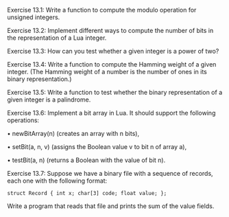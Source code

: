 Exercise 13.1: Write a function to compute the modulo operation for unsigned integers. 


Exercise 13.2: Implement different ways to compute the number of bits in the representation of a Lua integer. 


Exercise 13.3: How can you test whether a given integer is a power of two? 


Exercise 13.4: Write a function to compute the Hamming weight of a given integer. (The Hamming weight of a number is the number of ones in its binary representation.) 


Exercise 13.5: Write a function to test whether the binary representation of a given integer is a palindrome. 


Exercise 13.6: Implement a bit array in Lua. It should support the following operations: 

• newBitArray(n) (creates an array with n bits), 

• setBit(a, n, v) (assigns the Boolean value v to bit n of array a), 

• testBit(a, n) (returns a Boolean with the value of bit n). 


Exercise 13.7: Suppose we have a binary file with a sequence of records, each one with the following format: 
```
struct Record { int x; char[3] code; float value; }; 
```
Write a program that reads that file and prints the sum of the value fields.